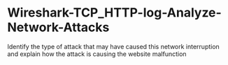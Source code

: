 # Wireshark-TCP_HTTP-log-Analyze-Network-Attacks
Identify the type of attack that may have caused this network interruption and explain how the attack is causing the website malfunction
